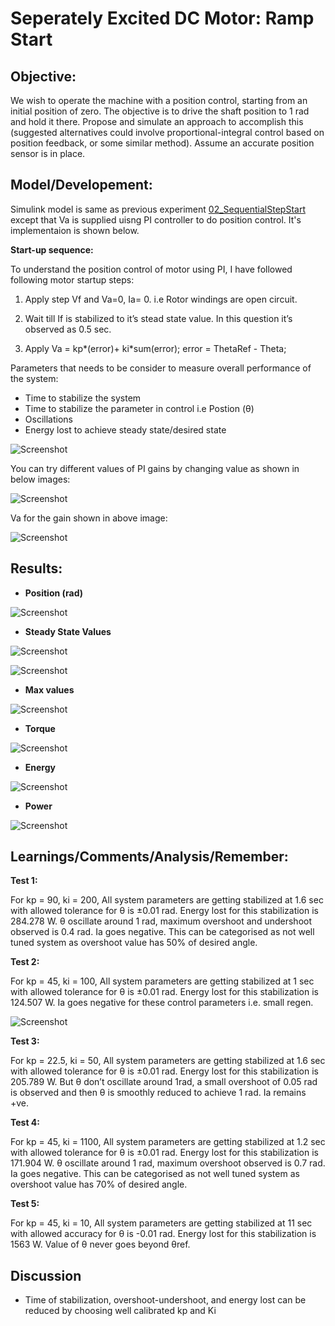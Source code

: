 # Seperately Excited DC Motor: Ramp Start

## Objective: 

We wish to operate the machine with a position control, starting from an initial position of zero. The objective is to drive the shaft position to 1 rad and hold it there. Propose and simulate an approach to accomplish this (suggested alternatives could involve proportional-integral control based on position feedback, or some similar method). Assume an accurate position sensor is in place.

## Model/Developement:

Simulink model is same as previous experiment [02_SequentialStepStart](https://github.com/VishalDevnale/ControlSystem/tree/master/ElectricMachines/DC_Motors/01_SeperatelyExcitedDCMotor/02_SequentialStepStart) except that Va is supplied uisng PI controller to do position control. It's implementaion is shown below.

**Start-up sequence:**

To understand the position control of motor using PI, I have followed following motor startup steps:

1. Apply step Vf and Va=0, Ia= 0. i.e Rotor windings are open circuit.

2. Wait till If is stabilized to it’s stead state value. In this question it’s observed as 0.5 sec.

3. Apply Va = kp*(error)+ ki*sum(error); error = ThetaRef - Theta;

Parameters that needs to be consider to measure overall performance of the system:
* Time to stabilize the system
* Time to stabilize the parameter in control i.e Postion (θ)
* Oscillations
* Energy lost to achieve steady state/desired state

![Screenshot](08_HowToChangeVaTiming.PNG)

You can try different values of PI gains by changing value as shown in below images:

![Screenshot](10_HowToChangeGain.PNG)

Va for the gain shown in above image: 

![Screenshot](09_AppliedVoltages.PNG)

## Results:

* **Position (rad)**

![Screenshot](11_position.PNG)

* **Steady State Values**

![Screenshot](02_SS_Comment.PNG)

![Screenshot](04_Figure1.png)

* **Max values**

![Screenshot](03_Max_Comment.PNG)

* **Torque**

![Screenshot](05_Figure2.png)

* **Energy**

![Screenshot](06_Figure3.png)

* **Power**

![Screenshot](07_Figure4.png)

## Learnings/Comments/Analysis/Remember:

**Test 1:**

For kp = 90, ki = 200, All system parameters are getting stabilized at 1.6 sec with allowed tolerance for θ is ±0.01 rad. 
Energy lost for this stabilization is 284.278 W. θ oscillate around 1 rad, maximum overshoot and undershoot observed is 0.4 rad. Ia goes negative. 
This can be categorised as not well tuned system as overshoot value has 50% of desired angle.

**Test 2:**

For kp = 45, ki = 100, All system parameters are getting stabilized at 1 sec with allowed tolerance for θ
is ±0.01 rad. Energy lost for this stabilization is 124.507 W. Ia goes negative for these control parameters
i.e. small regen.

![Screenshot](11_position.PNG)

**Test 3:**

For kp = 22.5, ki = 50, All system parameters are getting stabilized at 1.6 sec with allowed tolerance
for θ is ±0.01 rad. Energy lost for this stabilization is 205.789 W. But θ don’t oscillate around 1rad, a
small overshoot of 0.05 rad is observed and then θ is smoothly reduced to achieve 1 rad. Ia remains
+ve.

**Test 4:**

For kp = 45, ki = 1100, All system parameters are getting stabilized at 1.2 sec with allowed tolerance
for θ is ±0.01 rad. Energy lost for this stabilization is 171.904 W. θ oscillate around 1 rad, maximum
overshoot observed is 0.7 rad. Ia goes negative. This can be categorised as not well tuned system as
overshoot value has 70% of desired angle.

**Test 5:**

For kp = 45, ki = 10, All system parameters are getting stabilized at 11 sec with allowed accuracy for θ
is -0.01 rad. Energy lost for this stabilization is 1563 W. Value of θ never goes beyond θref.

## Discussion

* Time of stabilization, overshoot-undershoot, and energy lost can be reduced by choosing well calibrated kp and Ki